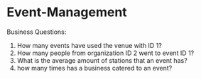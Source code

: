 # Event-Management

Business Questions:
1. How many events have used the venue with ID 1?
2. How many people from organization ID 2 went to event ID 1?
3. What is the average amount of stations that an event has?
4. how many times has a business catered to an event?